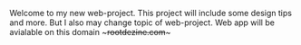 Welcome to my new web-project. This project will include some design tips and more. But I also may change topic of web-project. Web app will be avialable on this domain ~~~rootdezine.com~~~

